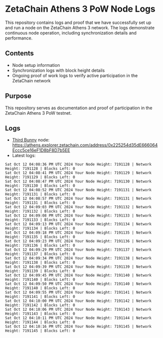 # ZetaChain Athens 3 PoW Node Logs
This repository contains logs and proof that we have successfully set up and run a node on the ZetaChain Athens 3 network. The logs demonstrate continuous node operation, including synchronization details and performance.

## Contents
- Node setup information
- Synchronization logs with block height details
- Ongoing proof of work logs to verify active participation in the ZetaChain network

## Purpose
This repository serves as documentation and proof of participation in the ZetaChain Athens 3 PoW testnet.

## Logs

- [Third Bunny](https://thirdbunny.xyz/) node: https://athens.explorer.zetachain.com/address/0x225254d35dE666064Eccc5ce16eF1D8bF8D7b5EE
- Latest logs:
```
Sat Oct 12 04:08:36 PM UTC 2024 Your Node Height: 7191128 | Network Height: 7191128 | Blocks Left: 0
Sat Oct 12 04:08:41 PM UTC 2024 Your Node Height: 7191129 | Network Height: 7191129 | Blocks Left: 0
Sat Oct 12 04:08:47 PM UTC 2024 Your Node Height: 7191130 | Network Height: 7191130 | Blocks Left: 0
Sat Oct 12 04:08:52 PM UTC 2024 Your Node Height: 7191131 | Network Height: 7191131 | Blocks Left: 0
Sat Oct 12 04:08:57 PM UTC 2024 Your Node Height: 7191131 | Network Height: 7191131 | Blocks Left: 0
Sat Oct 12 04:09:03 PM UTC 2024 Your Node Height: 7191132 | Network Height: 7191132 | Blocks Left: 0
Sat Oct 12 04:09:08 PM UTC 2024 Your Node Height: 7191133 | Network Height: 7191133 | Blocks Left: 0
Sat Oct 12 04:09:13 PM UTC 2024 Your Node Height: 7191134 | Network Height: 7191134 | Blocks Left: 0
Sat Oct 12 04:09:18 PM UTC 2024 Your Node Height: 7191135 | Network Height: 7191135 | Blocks Left: 0
Sat Oct 12 04:09:23 PM UTC 2024 Your Node Height: 7191136 | Network Height: 7191136 | Blocks Left: 0
Sat Oct 12 04:09:29 PM UTC 2024 Your Node Height: 7191137 | Network Height: 7191137 | Blocks Left: 0
Sat Oct 12 04:09:34 PM UTC 2024 Your Node Height: 7191138 | Network Height: 7191138 | Blocks Left: 0
Sat Oct 12 04:09:39 PM UTC 2024 Your Node Height: 7191139 | Network Height: 7191139 | Blocks Left: 0
Sat Oct 12 04:09:45 PM UTC 2024 Your Node Height: 7191140 | Network Height: 7191140 | Blocks Left: 0
Sat Oct 12 04:09:50 PM UTC 2024 Your Node Height: 7191140 | Network Height: 7191140 | Blocks Left: 0
Sat Oct 12 04:09:55 PM UTC 2024 Your Node Height: 7191141 | Network Height: 7191141 | Blocks Left: 0
Sat Oct 12 04:10:00 PM UTC 2024 Your Node Height: 7191142 | Network Height: 7191142 | Blocks Left: 0
Sat Oct 12 04:10:06 PM UTC 2024 Your Node Height: 7191143 | Network Height: 7191143 | Blocks Left: 0
Sat Oct 12 04:10:11 PM UTC 2024 Your Node Height: 7191144 | Network Height: 7191144 | Blocks Left: 0
Sat Oct 12 04:10:16 PM UTC 2024 Your Node Height: 7191145 | Network Height: 7191145 | Blocks Left: 0
```
